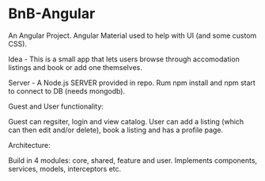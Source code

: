# BnB-Angular

An Angular Project. Angular Material used to help with UI (and some custom CSS).

Idea - This is a small app that lets users browse through accomodation listings and book or add one themselves.

Server - A Node.js SERVER provided in repo. Rum npm install and npm start to connect to DB (needs mongodb).

Guest and User functionality:

Guest can regsiter, login and view catalog.
User can add a listing (which can then edit and/or delete), book a listing and has a profile page. 

Architecture:

Build in 4 modules: core, shared, feature and user. Implements components, services, models, interceptors etc.
